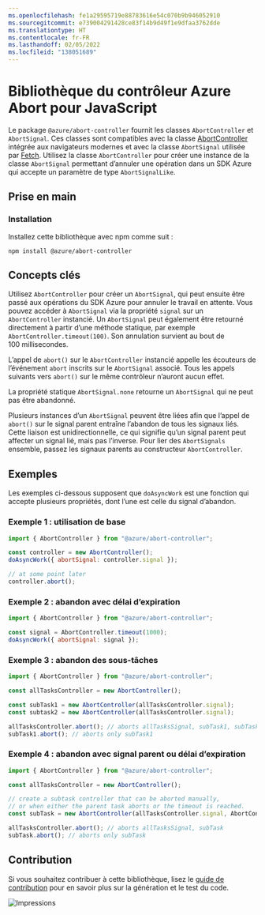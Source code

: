 ```yaml
---
ms.openlocfilehash: fe1a29595719e88783616e54c070b9b946052910
ms.sourcegitcommit: e739004291428ce83f14b9d49f1e9dfaa3762dde
ms.translationtype: HT
ms.contentlocale: fr-FR
ms.lasthandoff: 02/05/2022
ms.locfileid: "138051689"
---
```

# <a name="azure-abort-controller-library-for-javascript"></a>Bibliothèque du contrôleur Azure Abort pour JavaScript

Le package `@azure/abort-controller` fournit les classes `AbortController` et `AbortSignal`. Ces classes sont compatibles avec la classe [AbortController](https://developer.mozilla.org/docs/Web/API/AbortController) intégrée aux navigateurs modernes et avec la classe `AbortSignal` utilisée par [Fetch](https://developer.mozilla.org/docs/Web/API/Fetch_API).
Utilisez la classe `AbortController` pour créer une instance de la classe `AbortSignal` permettant d’annuler une opération dans un SDK Azure qui accepte un paramètre de type `AbortSignalLike`.

## <a name="getting-started"></a>Prise en main

### <a name="installation"></a>Installation

Installez cette bibliothèque avec npm comme suit :

```
npm install @azure/abort-controller
```

## <a name="key-concepts"></a>Concepts clés

Utilisez `AbortController` pour créer un `AbortSignal`, qui peut ensuite être passé aux opérations du SDK Azure pour annuler le travail en attente. Vous pouvez accéder à `AbortSignal` via la propriété `signal` sur un `AbortController` instancié.
Un `AbortSignal` peut également être retourné directement à partir d’une méthode statique, par exemple `AbortController.timeout(100)`.
Son annulation survient au bout de 100 millisecondes.

L’appel de `abort()` sur le `AbortController` instancié appelle les écouteurs de l’événement `abort` inscrits sur le `AbortSignal` associé.
Tous les appels suivants vers `abort()` sur le même contrôleur n’auront aucun effet.

La propriété statique `AbortSignal.none` retourne un `AbortSignal` qui ne peut pas être abandonné.

Plusieurs instances d’un `AbortSignal` peuvent être liées afin que l’appel de `abort()` sur le signal parent entraîne l’abandon de tous les signaux liés.
Cette liaison est unidirectionnelle, ce qui signifie qu’un signal parent peut affecter un signal lié, mais pas l’inverse.
Pour lier des `AbortSignals` ensemble, passez les signaux parents au constructeur `AbortController`.

## <a name="examples"></a>Exemples

Les exemples ci-dessous supposent que `doAsyncWork` est une fonction qui accepte plusieurs propriétés, dont l’une est celle du signal d’abandon.

### <a name="example-1---basic-usage"></a>Exemple 1 : utilisation de base

```js
import { AbortController } from "@azure/abort-controller";

const controller = new AbortController();
doAsyncWork({ abortSignal: controller.signal });

// at some point later
controller.abort();
```

### <a name="example-2---aborting-with-timeout"></a>Exemple 2 : abandon avec délai d’expiration

```js
import { AbortController } from "@azure/abort-controller";

const signal = AbortController.timeout(1000);
doAsyncWork({ abortSignal: signal });
```

### <a name="example-3---aborting-sub-tasks"></a>Exemple 3 : abandon des sous-tâches

```js
import { AbortController } from "@azure/abort-controller";

const allTasksController = new AbortController();

const subTask1 = new AbortController(allTasksController.signal);
const subtask2 = new AbortController(allTasksController.signal);

allTasksController.abort(); // aborts allTasksSignal, subTask1, subTask2
subTask1.abort(); // aborts only subTask1
```

### <a name="example-4---aborting-with-parent-signal-or-timeout"></a>Exemple 4 : abandon avec signal parent ou délai d’expiration

```js
import { AbortController } from "@azure/abort-controller";

const allTasksController = new AbortController();

// create a subtask controller that can be aborted manually,
// or when either the parent task aborts or the timeout is reached.
const subTask = new AbortController(allTasksController.signal, AbortController.timeout(100));

allTasksController.abort(); // aborts allTasksSignal, subTask
subTask.abort(); // aborts only subTask
```

## <a name="contributing"></a>Contribution

Si vous souhaitez contribuer à cette bibliothèque, lisez le [guide de contribution](https://github.com/Azure/azure-sdk-for-js/blob/master/CONTRIBUTING.md) pour en savoir plus sur la génération et le test du code.

![Impressions](https://azure-sdk-impressions.azurewebsites.net/api/impressions/azure-sdk-for-js%2Fsdk%2Fcore%2Fabort-controller%2FREADME.png)
